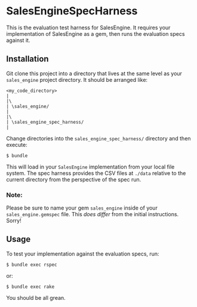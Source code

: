 # SalesEngineSpecHarness

This is the evaluation test harness for SalesEngine. It requires your implementation of SalesEngine as a gem, then runs the evaluation specs against it.

## Installation

Git clone this project into a directory that lives at the same level as your `sales_engine` project directory. It should be arranged like:

    <my_code_directory>
    |
    |\
    | \sales_engine/
    |
    |\
    | \sales_engine_spec_harness/
    |

Change directories into the `sales_engine_spec_harness/` directory and then execute:

    $ bundle

This will load in your `SalesEngine` implementation from your local file system. The spec harness provides the CSV files at `./data` relative to the current directory from the perspective of the spec run.

### Note:

Please be sure to name your gem `sales_engine` inside of your `sales_engine.gemspec` file. This *does differ* from the initial instructions. Sorry!


## Usage

To test your implementation against the evaluation specs, run:

    $ bundle exec rspec

or:

    $ bundle exec rake

You should be all grean.
